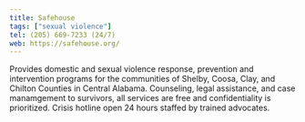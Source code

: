 ```yaml
---
title: Safehouse
tags: ["sexual violence"]
tel: (205) 669-7233 (24/7)
web: https://safehouse.org/
---
```


Provides domestic and sexual violence response, prevention and intervention programs for the communities of Shelby, Coosa, Clay, and Chilton Counties in Central Alabama. Counseling, legal assistance, and case manamgement to survivors, all services are free and confidentiality is prioritized. Crisis hotline open 24 hours staffed by trained advocates.
